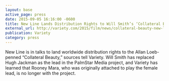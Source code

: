 ```yaml
---
layout: base
active_page: press
date: 2015-09-05 16:16:00 -0600
title: New Line Lands Distribution Rights to Will Smith’s ‘Collateral Beauty’
external_url: http://variety.com/2015/film/news/collateral-beauty-new-line-will-smith-1201587905/
publication: Variety
category: press
---
```


New Line is in talks to land worldwide distribution rights to the Allan Loeb-penned “Collateral Beauty,” sources tell Variety. Will Smith has replaced Hugh Jackman as the lead in the PalmStar Media project, and Variety has learned that Rooney Mara, who was originally attached to play the female lead, is no longer with the project.
<!--more-->
